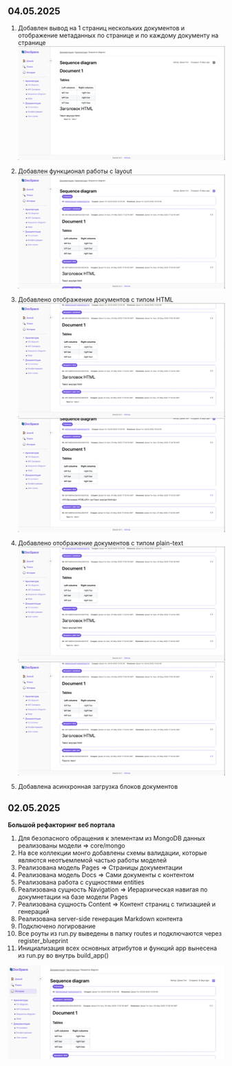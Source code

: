 ## 04.05.2025

1. Добавлен вывод на 1 страниц нескольких документов и отображение метаданных по странице и по каждому документу на странице
![alt text](image-1.png)
2. Добавлен функционал работы с layout
![alt text](image-2.png)
3. Добавлено отображение документов с типом HTML 
![alt text](image-3.png)
![alt text](image-4.png)
4. Добавлено отображение документов с типом plain-text
![alt text](image-5.png)
![alt text](image-6.png)

5. Добавлена асинхронная загрузка блоков документов

## 02.05.2025
**Большой рефакторинг веб портала**

1. Для безопасного обращения к элементам из MongoDB данных реализованы модели => core/mongo
2. На все коллекции монго добавлены схемы валидации, которые являются неотъемлемой частью работы моделей
3. Реализована модель Pages => Страницы документации
4. Реализована модель Docs => Сами документы с контентом
5. Реализована работа с сущностями entities
6. Реализована сущность Navigation => Иерархическая навигая по докумнетации на базе модели Pages
7. Реализована сущность Content => Контент страниц с типизацией и генераций
8. Реализована server-side генерация Markdown контента
9. Подключено логирование
10. Все роуты из run.py выведены в папку routes и подключаются через register_blueprint
11. Инициализация всех основных атрибутов и функций app вынесена из run.py во внутрь build_app()

![alt text](image.png)